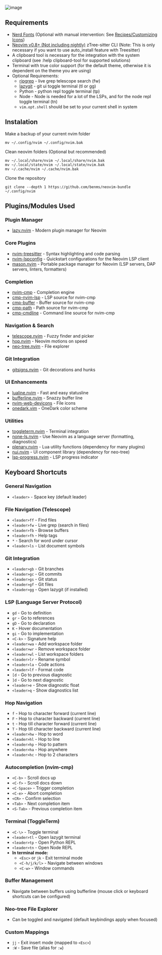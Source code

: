 
![image](https://github.com/benms/neovim-bundle/assets/557984/7f1ede4c-2812-4ab1-8194-46efa312e204)

## Requirements

- [Nerd Fonts](https://www.nerdfonts.com/font-downloads) (Optional with manual intervention: See [Recipes/Customizing Icons](https://astronvim.com/Recipes/icons#disable-icons))
- [Neovim v0.8+ (Not including nightly)](https://github.com/neovim/neovim/releases/tag/stable)
zTree-sitter CLI (Note: This is only necessary if you want to use auto_install feature with Treesitter)
- A clipboard tool is necessary for the integration with the system clipboard (see :help clipboard-tool for supported solutions)
- Terminal with true color support (for the default theme, otherwise it is dependent on the theme you are using)
- Optional Requirements:
    - [ripgrep](https://github.com/BurntSushi/ripgrep) - live grep telescope search (<leader>fw)
    - [lazygit](https://github.com/jesseduffield/lazygit) - git ui toggle terminal (<leader>tl or <leader>gg)
    - Python - python repl toggle terminal (<leader>tp)
    - Node - Node is needed for a lot of the LSPs, and for the node repl toggle terminal (<leader>tn)
    - `vim.opt.shell` should be set to your current shell in system


## Instalation

Make a backup of your current nvim folder

`mv ~/.config/nvim ~/.config/nvim.bak`

Clean neovim folders (Optional but recommended)

```
mv ~/.local/share/nvim ~/.local/share/nvim.bak
mv ~/.local/state/nvim ~/.local/state/nvim.bak
mv ~/.cache/nvim ~/.cache/nvim.bak
```

Clone the repository

`git clone --depth 1 https://github.com/benms/neovim-bundle ~/.config/nvim`

## Plugins/Modules Used

### Plugin Manager
- [lazy.nvim](https://github.com/folke/lazy.nvim) - Modern plugin manager for Neovim

### Core Plugins
- [nvim-treesitter](https://github.com/nvim-treesitter/nvim-treesitter) - Syntax highlighting and code parsing
- [nvim-lspconfig](https://github.com/neovim/nvim-lspconfig) - Quickstart configurations for the Neovim LSP client
- [mason.nvim](https://github.com/williamboman/mason.nvim) - Portable package manager for Neovim (LSP servers, DAP servers, linters, formatters)

### Completion
- [nvim-cmp](https://github.com/hrsh7th/nvim-cmp) - Completion engine
- [cmp-nvim-lsp](https://github.com/hrsh7th/cmp-nvim-lsp) - LSP source for nvim-cmp
- [cmp-buffer](https://github.com/hrsh7th/cmp-buffer) - Buffer source for nvim-cmp
- [cmp-path](https://github.com/hrsh7th/cmp-path) - Path source for nvim-cmp
- [cmp-cmdline](https://github.com/hrsh7th/cmp-cmdline) - Command line source for nvim-cmp

### Navigation & Search
- [telescope.nvim](https://github.com/nvim-telescope/telescope.nvim) - Fuzzy finder and picker
- [hop.nvim](https://github.com/phaazon/hop.nvim) - Neovim motions on speed
- [neo-tree.nvim](https://github.com/nvim-neo-tree/neo-tree.nvim) - File explorer

### Git Integration
- [gitsigns.nvim](https://github.com/lewis6991/gitsigns.nvim) - Git decorations and hunks

### UI Enhancements
- [lualine.nvim](https://github.com/nvim-lualine/lualine.nvim) - Fast and easy statusline
- [bufferline.nvim](https://github.com/akinsho/bufferline.nvim) - Snazzy buffer line
- [nvim-web-devicons](https://github.com/nvim-tree/nvim-web-devicons) - File icons
- [onedark.vim](https://github.com/joshdick/onedark.vim) - OneDark color scheme

### Utilities
- [toggleterm.nvim](https://github.com/akinsho/toggleterm.nvim) - Terminal integration
- [none-ls.nvim](https://github.com/nvimtools/none-ls.nvim) - Use Neovim as a language server (formatting, diagnostics)
- [plenary.nvim](https://github.com/nvim-lua/plenary.nvim) - Lua utility functions (dependency for many plugins)
- [nui.nvim](https://github.com/MunifTanjim/nui.nvim) - UI component library (dependency for neo-tree)
- [lsp-progress.nvim](https://github.com/linrongbin16/lsp-progress.nvim) - LSP progress indicator

## Keyboard Shortcuts

### General Navigation
- `<leader>` - Space key (default leader)

### File Navigation (Telescope)
- `<leader>ff` - Find files
- `<leader>fw` - Live grep (search in files)
- `<leader>fb` - Browse buffers
- `<leader>fh` - Help tags
- `*` - Search for word under cursor
- `<leader>ls` - List document symbols

### Git Integration
- `<leader>gb` - Git branches
- `<leader>gc` - Git commits
- `<leader>gs` - Git status
- `<leader>gf` - Git files
- `<leader>gg` - Open lazygit (if installed)

### LSP (Language Server Protocol)
- `gd` - Go to definition
- `gr` - Go to references
- `gD` - Go to declaration
- `K` - Hover documentation
- `gi` - Go to implementation
- `<C-k>` - Signature help
- `<leader>wa` - Add workspace folder
- `<leader>wr` - Remove workspace folder
- `<leader>wl` - List workspace folders
- `<leader>lr` - Rename symbol
- `<leader>la` - Code actions
- `<leader>lf` - Format code
- `[d` - Go to previous diagnostic
- `]d` - Go to next diagnostic
- `<leader>e` - Show diagnostic float
- `<leader>q` - Show diagnostics list

### Hop Navigation
- `f` - Hop to character forward (current line)
- `F` - Hop to character backward (current line)
- `t` - Hop till character forward (current line)
- `T` - Hop till character backward (current line)
- `<leader>hw` - Hop to word
- `<leader>hl` - Hop to line
- `<leader>hp` - Hop to pattern
- `<leader>ha` - Hop anywhere
- `<leader>hc` - Hop to 2 characters

### Autocompletion (nvim-cmp)
- `<C-b>` - Scroll docs up
- `<C-f>` - Scroll docs down
- `<C-Space>` - Trigger completion
- `<C-e>` - Abort completion
- `<CR>` - Confirm selection
- `<Tab>` - Next completion item
- `<S-Tab>` - Previous completion item

### Terminal (ToggleTerm)
- `<C-\>` - Toggle terminal
- `<leader>tl` - Open lazygit terminal
- `<leader>tp` - Open Python REPL
- `<leader>tn` - Open Node REPL
- **In terminal mode:**
  - `<Esc>` or `jk` - Exit terminal mode
  - `<C-h/j/k/l>` - Navigate between windows
  - `<C-w>` - Window commands

### Buffer Management
- Navigate between buffers using bufferline (mouse click or keyboard shortcuts can be configured)

### Neo-tree File Explorer
- Can be toggled and navigated (default keybindings apply when focused)

### Custom Mappings
- `jj` - Exit insert mode (mapped to `<Esc>`)
- `:W` - Save file (alias for `:w`)
